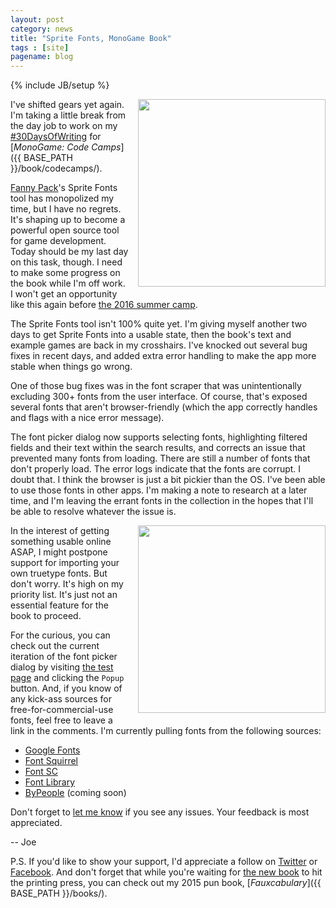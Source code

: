 ```yaml
---
layout: post
category: news
title: "Sprite Fonts, MonoGame Book"
tags : [site]
pagename: blog
---
```

{% include JB/setup %}

<div style="float:right; margin-left:15px; margin-bottom:15px;"><img alt="" src="{{ BASE_PATH }}/assets/img/blog/CodeCampsBookCover.png" style="width:300px;" /></div>

I've shifted gears yet again. I'm taking a little break from the day job to work on my [#30DaysOfWriting](https://twitter.com/search?f=tweets&q=%2330DaysOfWriting%20%40groundh0g) for [*MonoGame: Code Camps*]({{ BASE_PATH }}/book/codecamps/).

[Fanny Pack](http://fpack.moreoncode.com/)'s Sprite Fonts tool has monopolized my time, but I have no regrets. It's shaping up to become a powerful open source tool for game development. Today should be my last day on this task, though. I need to make some progress on the book while I'm off work. I won't get an opportunity like this again before [the 2016 summer camp](http://codetopia.com/camps/index.html#2016). 

The Sprite Fonts tool isn't 100% quite yet. I'm giving myself another two days to get Sprite Fonts into a usable state, then the book's text and example games are back in my crosshairs. I've knocked out several bug fixes in recent days, and added extra error handling to make the app more stable when things go wrong.

One of those bug fixes was in the font scraper that was unintentionally excluding 300+ fonts from the user interface. Of course, that's exposed several fonts that aren't browser-friendly (which the app correctly handles and flags with a nice error message).

The font picker dialog now supports selecting fonts, highlighting filtered fields and their text within the search results, and corrects an issue that prevented many fonts from loading. There are still a number of fonts that don't properly load. The error logs indicate that the fonts are corrupt. I doubt that. I think the browser is just a bit pickier than the OS. I've been able to use those fonts in other apps. I'm making a note to research at a later time, and I'm leaving the errant fonts in the collection in the hopes that I'll be able to resolve whatever the issue is.

<div style="float:right; margin-left:15px; margin-bottom:15px;"><img alt="" src="{{ BASE_PATH }}/assets/img/blog/2015-11-21-sprite-fonts.png" style="width:300px;" /></div>

In the interest of getting something usable online ASAP, I might postpone support for importing your own truetype fonts. But don't worry. It's high on my priority list. It's just not an essential feature for the book to proceed.

For the curious, you can check out the current iteration of the font picker dialog by visiting [the test page](http://fpack.moreoncode.com/fontsPreview-OLD.html) and clicking the `Popup` button. And, if you know of any kick-ass sources for free-for-commercial-use fonts, feel free to leave a link in the comments. I'm currently pulling fonts from the following sources:

* [Google Fonts](https://www.google.com/fonts)
* [Font Squirrel](http://www.fontsquirrel.com/)
* [Font SC](http://www.fontsc.com/index.html)
* [Font Library](https://fontlibrary.org/)
* [ByPeople](http://www.bypeople.com/free-fonts/) (coming soon)

Don't forget to [let me know](https://github.com/groundh0g/FannyPack/issues) if you see any issues. Your feedback is most appreciated.

-- Joe

P.S. If you'd like to show your support, I'd appreciate a follow on [Twitter](https://twitter.com/groundh0g) or [Facebook](https://www.facebook.com/Fauxcabulary). And don't forget that while you're waiting for [the new book](https://leanpub.com/monogamecodecamps) to hit the printing press, you can check out my 2015 pun book, [*Fauxcabulary*]({{ BASE_PATH }}/books/).

<div style="clear:both;"></div>
